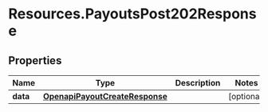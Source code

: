 # Resources.PayoutsPost202Response

## Properties

Name | Type | Description | Notes
------------ | ------------- | ------------- | -------------
**data** | [**OpenapiPayoutCreateResponse**](OpenapiPayoutCreateResponse.md) |  | [optional] 


